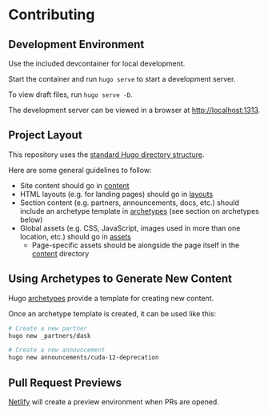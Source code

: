 # Contributing

## Development Environment

Use the included devcontainer for local development.

Start the container and run `hugo serve` to start a development server.

To view draft files, run `hugo serve -D`.

The development server can be viewed in a browser at <http://localhost:1313>.

## Project Layout

This repository uses the [standard Hugo directory structure](https://gohugo.io/getting-started/directory-structure/).

Here are some general guidelines to follow:

- Site content should go in [content](./content/)
- HTML layouts (e.g. for landing pages) should go in [layouts](./layouts/)
- Section content (e.g. partners, announcements, docs, etc.) should include an archetype template in [archetypes](./archetypes/) (see section on archetypes below)
- Global assets (e.g. CSS, JavaScript, images used in more than one location, etc.) should go in [assets](./assets/)
  - Page-specific assets should be alongside the page itself in the [content](./content/) directory

## Using Archetypes to Generate New Content

Hugo [archetypes](https://gohugo.io/content-management/archetypes/) provide a template for creating new content.

Once an archetype template is created, it can be used like this:

```sh
# Create a new partner
hugo new _partners/dask

# Create a new announcement
hugo new announcements/cuda-12-deprecation
```

## Pull Request Previews

[Netlify](https://www.netlify.com/) will create a preview environment when PRs are opened.
